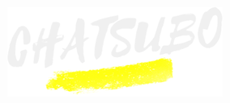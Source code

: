 <center>
    <figure>
        <a href="https://raw.githubusercontent.com/chatsuboctf/chatsubo/master/readme/logo.png" target="_blank">
            <img src="https://raw.githubusercontent.com/chatsuboctf/chatsubo/master/readme/logo.png" />
        </a>
    </figure>
</center>
